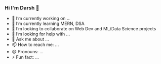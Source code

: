 ### Hi I'm Darsh 👋


- 🔭 I’m currently working on ...
- 🌱 I’m currently learning MERN, DSA
- 👯 I’m looking to collaborate on Web Dev and ML/Data Science projects
- 🤔 I’m looking for help with ...
- 💬 Ask me about ...
- 📫 How to reach me: ...
- 😄 Pronouns: ...
- ⚡ Fun fact: ...

